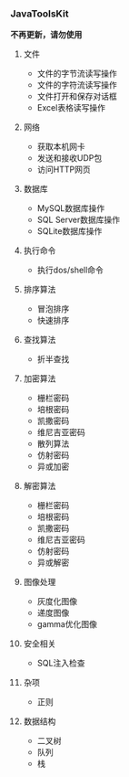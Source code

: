 ﻿### JavaToolsKit

 **不再更新，请勿使用** 

1. 文件
    - 文件的字节流读写操作
    - 文件的字符流读写操作
    - 文件打开和保存对话框
    - Excel表格读写操作

2. 网络
    - 获取本机网卡
    - 发送和接收UDP包
    - 访问HTTP网页

3. 数据库
    - MySQL数据库操作
    - SQL Server数据库操作
    - SQLite数据库操作

4. 执行命令
    - 执行dos/shell命令

5. 排序算法
    - 冒泡排序
    - 快速排序

6. 查找算法
    - 折半查找

7. 加密算法
    - 栅栏密码
    - 培根密码
    - 凯撒密码
    - 维尼吉亚密码
    - 散列算法
    - 仿射密码
    - 异或加密

8. 解密算法
    - 栅栏密码
    - 培根密码
    - 凯撒密码
    - 维尼吉亚密码
    - 仿射密码
    - 异或解密

9. 图像处理
    - 灰度化图像
    - 递度图像
    - gamma优化图像

10. 安全相关
    - SQL注入检查

11. 杂项
    - 正则

12. 数据结构
    - 二叉树
    - 队列
    - 栈
